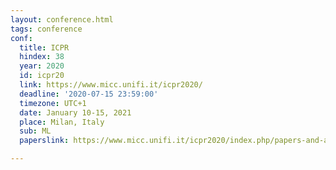 ```yaml
---
layout: conference.html
tags: conference
conf:
  title: ICPR
  hindex: 38
  year: 2020
  id: icpr20
  link: https://www.micc.unifi.it/icpr2020/
  deadline: '2020-07-15 23:59:00'
  timezone: UTC+1
  date: January 10-15, 2021
  place: Milan, Italy
  sub: ML
  paperslink: https://www.micc.unifi.it/icpr2020/index.php/papers-and-authors/

---
```

